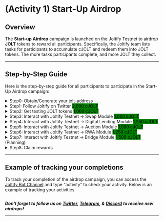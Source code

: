 # (Activity 1) Start-Up Airdrop

## Overview

The **Start-up Airdrop** campaign is launched on the Joltify Testnet to airdrop **JOLT** tokens to reward all participants. Specifically, the Joltify team lists tasks for participants to accumulate cJOLT and redeem them into JOLT tokens. The more tasks participants complete, and more JOLT they collect.&#x20;

***

## Step-by-Step Guide

Here is the step-by-step guide for all participants to participate in the Start-Up Airdrop campaign:

<details>

<summary>Step0: Obtain/Generate your jolt-address</summary>

1. **Download** [the Keplr Wallet extension](https://chrome.google.com/webstore/detail/keplr/dmkamcknogkgcdfhhbddcghachkejeap) on the Chrome Web Store
2. **Create** new wallets or **Add** existing wallets to the Keplr Wallet
3. **Visit** Joltify Testnet and **Approve** the connection on the Keplr Wallet
4. **Enable** the visibility of the Joltify Testnet network on the Keplr Wallet
   1. Go to "Settings" -> "General" -> "Manage Chain Visibility"
   2. Search "Joltify Testnet network" by typing "jolt"
   3. Tick the box to enable the visibility of the Joltify Testnet network on Keplr
5. **Copy** your jolt-address
   1. Open the Keplr Wallet extension
   2. Click "copy address"
   3. Search "jolt" (bookmark the Joltify Testnet network)
   4. copy your jolt-address

</details>

<details>

<summary>Step1: Follow Joltify on Twitter <mark style="background-color:green;">2,000 cJOLT</mark></summary>

&#x20;**->** _<mark style="color:blue;">**Actions**</mark>_

1. Follow Joltify on Twitter&#x20;
2. Repost the pinned tweet with your jolt-address

**->** _<mark style="color:green;">**Reward**</mark>_&#x20;

Users will receive <mark style="background-color:green;">**2,000 cJOLT**</mark> tokens, once their following status and retweeted post are identified

</details>

<details>

<summary>Step2: Get testing JOLT tokens <mark style="background-color:green;">1,000 cJOLT</mark> </summary>

&#x20;**-> **_<mark style="color:blue;">**Action**</mark>_

1. Join Joltify's [discord group](https://discord.com/invite/8CRSAvueCF)
2.  Request testing JOLT tokens on the [faucet channel](https://discord.com/channels/905288535228158052/1148458157891387512)

    \- Send "_**faucet:your-jolt-address**_" to request testing JOLT tokens

**->** _<mark style="color:green;">**Reward**</mark>_

Each discord account, that requests testing JOLT tokens for the first time, will receive <mark style="background-color:green;">**1,000 cJOLT**</mark> tokens

</details>

<details>

<summary>Step3: Interact with Joltify Testnet -> Swap Module <mark style="background-color:green;">1,000 cJOLT</mark></summary>

1.  **Swap with expected SWAP-IN tokens**

    **-> ** _<mark style="color:red;">**Requirements**</mark>_

    1. The balance of SWAP-IN tokens must be greater than zero
    2. By completing "Step 2", users can obtain some testing JOLT tokens

    _**->**** **<mark style="color:orange;">**Verifications**</mark>_

    The transaction with the message type `MsgSwapExactForTokens` will be recognized as proof of completing this action.

    _**->**** **<mark style="color:blue;">**Actions**</mark>_

    1. Go to Joltify's [Swap Page](https://testnet2.joltify.io/swap)
    2. Select expected _SWAP-IN_ (e.g., JOLT) and _SWAP-OUT_ (i.e., USDT) tokens
    3. Enter the expected amount of **SWAP-IN** tokens
    4. Click the "Submit" button to send your SWAP transactions
    5. View your SWAP transactions on [Joltify's Explorer website](https://explorere-dev.joltify.io/joltify)

    **->** _<mark style="color:green;">**Rewards**</mark>_

    Once the transaction with the message type `MsgSwapForExactTokens` is verified, users will receive <mark style="background-color:green;">**250 cJOLT**</mark> tokens.\

2.  **Swap with expected SWAP-OUT tokens**

    **-> ** _<mark style="color:red;">**Requirements**</mark>_

    1. The balance of SWAP-IN tokens must be greater than zero
    2. By completing "Step 2", users can obtain some testing JOLT tokens

    _**->**** **<mark style="color:orange;">**Verifications**</mark>_

    The transaction with the message type `MsgSwapForExactTokens` will be recognized as proof of completing this action.

    _**->**** **<mark style="color:blue;">**Actions**</mark>_

    1. Go to Joltify's [Swap Page](https://testnet2.joltify.io/swap)
    2. Select expected _SWAP-IN_ (e.g., JOLT) and _SWAP-OUT_ (i.e., USDT) tokens
    3. Enter the expected amount of **SWAP-OUT** tokens
    4. Click the "Submit" button to send your SWAP transactions
    5. View your SWAP transactions on [Joltify's Explorer website](https://explorere-dev.joltify.io/joltify)

    **->** _<mark style="color:green;">**Rewards**</mark>_

    Once the transaction with the message type `MsgSwapForExactTokens` is verified, users will receive <mark style="background-color:green;">**250 cJOLT**</mark> tokens.\

3.  _**Add Liquidity**_

    _**->**** **<mark style="color:red;">**Requirements**</mark>_

    The balance of selected supplying assets must be greater than zero\
    _**->**** **<mark style="color:orange;">**Verifications**</mark>_

    The transaction with the message type `MsgSwapForExactTokens` will be recognized as proof of completing this action.

    **->** _<mark style="color:blue;">**Actions**</mark>_

    1. Go to Joltify's [Swap Page](https://testnet2.joltify.io/swap)
    2. Select expected tokens for adding liquidity
    3. Enter the expected amount of liquidity that you want to add
    4. Click the "XXX" button to send your A transactions
    5. View your SWAP transactions on [Joltify's Explorer website](https://explorere-dev.joltify.io/joltify)

    **->** _<mark style="color:green;">**Rewards**</mark>_

    Once the transaction with the message type `MsgDeposit` is verified, users will receive <mark style="background-color:green;">**250 cJOLT**</mark> tokens.\

4.  _**Remove Liquidity**_\
    _**->**** **<mark style="color:red;">**Requirements**</mark>_

    The balance of selected supplying assets must be greater than zero\
    _**->**** **<mark style="color:orange;">**Verifications**</mark>_

    The transaction with the message type `MsgSwapForExactTokens` will be recognized as proof of completing this action.

    **->** _<mark style="color:blue;">**Actions**</mark>_

    1. Go to Joltify's [Swap Page](https://testnet2.joltify.io/swap)
    2. Select expected tokens for adding liquidity
    3. Enter the expected amount of liquidity that you want to remove
    4. Click the "XXX" button to send your A transactions
    5. View your SWAP transactions on [Joltify's Explorer website](https://explorere-dev.joltify.io/joltify)

    **->** _<mark style="color:green;">**Rewards**</mark>_

    Once the transaction with the message type `MsgWithdraw` is verified, users will receive <mark style="background-color:green;">**250 cJOLT**</mark> tokens.

</details>

<details>

<summary>Step4: Interact with Joltify Testnet -> Digital Lending Module <mark style="background-color:green;">1,250 cJOLT</mark></summary>

1.  _**Supply**_

    _**->**** **<mark style="color:red;">**Requirements**</mark>_

    The balance of selected supplying assets must be greater than zero\
    **->** <mark style="color:orange;">**Verifications**</mark>

    The transaction with the message type `MsgDeposit` will be recognized as proof of completing this action.\
    **->** _<mark style="color:blue;">**Actions**</mark>_

    1. Go to Joltify's [Lending Page](https://testnet2.joltify.io/)
    2. Select the token (e.g., JOLT) that you want to supply
    3. Enter the number of tokens that you want to supply
    4. Click the "Supply" button to send your LEND transaction
    5. View your LEND transaction on [Joltify's Explorer website](https://explorere-dev.joltify.io/joltify)

    **->** _<mark style="color:green;">**Reward**</mark>_

    Once the transaction with the message type `MsgDeposit` is verified, users will receive <mark style="background-color:green;">**250 cJOLT**</mark> tokens.
2.  **Borrow**

    _**->**** **<mark style="color:red;">**Requirements**</mark>_

    The user must supply some assets before borrowing\
    **->** <mark style="color:orange;">**Verifications**</mark>

    The transaction with the message type `MsgBorrow` will be recognized as proof of completing this action.\
    **->** _<mark style="color:blue;">**Actions**</mark>_

    1. Go to Joltify's  [Lending Page](https://testnet2.joltify.io)
    2. Select the expected token (e.g., USDT) that you want to borrow
    3. Enter the amount of assets that you want to borrow
    4. Click the "Borrow" button to send your BORROW transaction&#x20;
    5. View your BORROW transaction on [Joltify's Explorer website](https://explorere-dev.joltify.io/joltify)

    **->** _<mark style="color:green;">**Reward**</mark>_

    Once the transaction with the message type `MsgDeposit` is verified, users will receive <mark style="background-color:green;">**250 cJOLT**</mark> tokens.
3.  **Withdraw**

    _**->**** **<mark style="color:red;">**Requirements**</mark>_

    1\. The user must supply some assets before borrowing\
    2\. The user can not withdraw fully-collateralized assets\
    **->** <mark style="color:orange;">**Verifications**</mark>

    The transaction with the message type `MsgDeposit` will be recognized as proof of completing this action.\
    **->** _<mark style="color:blue;">**Actions**</mark>_

    1. Go to Joltify's [Lending Page](https://testnet2.joltify.io/)
    2. Select the token (e.g., JOLT) that you want to supply
    3. Enter the number of tokens that you want to supply
    4. Click the "Supply" button to send your LEND transaction
    5. View your LEND transaction on [Joltify's Explorer website](https://explorere-dev.joltify.io/joltify)

    **->** _<mark style="color:green;">**Reward**</mark>_

    Once the transaction with the message type `MsgDeposit` is verified, users will receive <mark style="background-color:green;">**250 cJOLT**</mark> tokens.
4.  **Repay**

    _**->**** **<mark style="color:red;">**Requirements**</mark>_

    The balance of selected supplying assets must be greater than zero\
    **->** <mark style="color:orange;">**Verifications**</mark>

    The transaction with the message type `MsgDeposit` will be recognized as proof of completing this action.\
    **->** _<mark style="color:blue;">**Actions**</mark>_

    1. Go to Joltify's [Lending Page](https://testnet2.joltify.io/)
    2. Select the token (e.g., JOLT) that you want to supply
    3. Enter the number of tokens that you want to supply
    4. Click the "Supply" button to send your LEND transaction
    5. View your LEND transaction on [Joltify's Explorer website](https://explorere-dev.joltify.io/joltify)

    **->** _<mark style="color:green;">**Reward**</mark>_

    Once the transaction with the message type `MsgDeposit` is verified, users will receive <mark style="background-color:green;">**250 cJOLT**</mark> tokens.
5.  **Claim**

    _**->**** **<mark style="color:red;">**Requirements**</mark>_

    The balance of selected supplying assets must be greater than zero\
    **->** <mark style="color:orange;">**Verifications**</mark>

    The transaction with the message type `MsgDeposit` will be recognized as proof of completing this action.\
    **->** _<mark style="color:blue;">**Actions**</mark>_

    1. Go to Joltify's [Lending Page](https://testnet2.joltify.io/)
    2. Select the token (e.g., JOLT) that you want to supply
    3. Enter the number of tokens that you want to supply
    4. Click the "Supply" button to send your LEND transaction
    5. View your LEND transaction on [Joltify's Explorer website](https://explorere-dev.joltify.io/joltify)

    **->** _<mark style="color:green;">**Reward**</mark>_

    Once the transaction with the message type `MsgDeposit` is verified, users will receive <mark style="background-color:green;">**250 cJOLT**</mark> tokens.
6.  **Liquidate**

    _**->**** **<mark style="color:red;">**Requirements**</mark>_

    The balance of selected supplying assets must be greater than zero\
    **->** <mark style="color:orange;">**Verifications**</mark>

    The transaction with the message type `MsgDeposit` will be recognized as proof of completing this action.\
    **->** _<mark style="color:blue;">**Actions**</mark>_

    1. Go to Joltify's [Lending Page](https://testnet2.joltify.io/)
    2. Select the token (e.g., JOLT) that you want to supply
    3. Enter the number of tokens that you want to supply
    4. Click the "Supply" button to send your LEND transaction
    5. View your LEND transaction on [Joltify's Explorer website](https://explorere-dev.joltify.io/joltify)

    **->** _<mark style="color:green;">**Reward**</mark>_

    Once the transaction with the message type `MsgDeposit` is verified, users will receive <mark style="background-color:green;">**250 cJOLT**</mark> tokens.

</details>

<details>

<summary>Step5: Interact with Joltify Testnet -> Auction Module <mark style="background-color:green;">1,000 cJOLT</mark></summary>

1.  **Bid**\
    **->** _<mark style="color:red;">**Requirements**</mark>_\
    Users must bid on a liquidatable position with more assets compared to the current bidding value

    **-> **<mark style="color:orange;">**Verifications**</mark>

    The transaction with the message type `MsgPlaceBid` will be recognized as proof of completing this action.

    **-> **_<mark style="color:blue;">**Actions**</mark>_

    1. Go to Joltify's [Auction-Liquidation Page](https://testnet2.joltify.io/auction-liquidate)
    2. Select one liquidatable position
    3. Bid on the selected position
    4. Click the "Bid" button to send your bidding transaction
    5. View your AUCTION transaction on [Joltify's Explorer website](https://explorere-dev.joltify.io/joltify)

    **->** _<mark style="color:green;">**Reward**</mark>_\
    Once the transaction with the message type `MsgPlaceBid` is verified, users will receive <mark style="background-color:green;">**250 cJOLT**</mark> tokens.
2. **Others** (Planning)

</details>

<details>

<summary>Step6: Interact with Joltify Testnet -> RWA Module <mark style="background-color:green;">1,250 cJOLT</mark></summary>

1.  **Invest**\
    **->** _<mark style="color:red;">**Requirements**</mark>_\
    1\. Users need to log in with a Google Account to start your investment\
    2\. ~~KYC verification (eliminated on the Joltify Testnet)~~

    **-> **<mark style="color:orange;">**Verifications**</mark>

    The transaction with the message type `MsgDeposit` will be recognized as proof of completing this action.

    **-> **_<mark style="color:blue;">**Actions**</mark>_

    1. Go to Joltify's [RWA Page](https://testnet2.joltify.io/rwa)
    2. Select a RWA project
    3. Select a pool in your selected RWA project
    4. Click the "Invest" button to start your investment
    5. Enter the expected amount of tokens that you want to invest
    6. Click the "deposit" to send your investing transaction
    7. View your RWA transaction on [Joltify's Explorer website](https://explorere-dev.joltify.io/joltify)

    **->** _<mark style="color:green;">**Reward**</mark>_\
    Once the transaction with the message type `MsgDeposit` is verified, users will receive <mark style="background-color:green;">**250 cJOLT**</mark> tokens.
2.  **Transfer Ownership**\
    **->** _<mark style="color:red;">**Requirements**</mark>_\
    1\.  Users are required to have investments in some projects\
    2\. Users need to wait for the invested project to start&#x20;

    **-> **<mark style="color:orange;">**Verifications**</mark>

    The transaction with the message type `MsgTransferOwnership` will be recognized as proof of completing this action.

    **-> **_<mark style="color:blue;">**Actions**</mark>_

    1. Go to Joltify's [RWA Page](https://testnet2.joltify.io/rwa)
    2. Select your invested RWA projects
    3. Select your invested pools
    4. Click the "Transfer Ownership" button to transfer your investment
    5. Enter the expected amount of invested tokens that you want to transfer
    6. Click the "transfer" to send your transfer ownership transaction
    7. View your transaction on [Joltify's Explorer website](https://explorere-dev.joltify.io/joltify)

    **->** _<mark style="color:green;">**Reward**</mark>_\
    Once the transaction with the message type `MsgTransferOwnership` is verified, users will receive <mark style="background-color:green;">**250 cJOLT**</mark> tokens.
3.  **Claim Interest**\
    **->** _<mark style="color:red;">**Requirements**</mark>_\
    1\.  Users are required to have investments in some projects\
    2\. Users need to wait for the invested project to start&#x20;

    **-> **<mark style="color:orange;">**Verifications**</mark>

    The transaction with the message type `MsgClaimInterest` will be recognized as proof of completing this action.

    **-> **_<mark style="color:blue;">**Actions**</mark>_

    1. Go to Joltify's [RWA Page](https://testnet2.joltify.io/rwa)
    2. Select your invested RWA projects
    3. Select your invested pools
    4. Click the "Claim" button to claim your cumulative interest at any time
    5. View your transaction on [Joltify's Explorer website](https://explorere-dev.joltify.io/joltify)

    **->** _<mark style="color:green;">**Reward**</mark>_\
    Once the transaction with the message type `MsgClaimInterest` is verified, users will receive <mark style="background-color:green;">**250 cJOLT**</mark> tokens.
4.  **Submit Withdraw Proposal**\
    **->** _<mark style="color:red;">**Requirements**</mark>_\
    1\.  Users are required to have investments in some projects\
    2\. Users need to wait for the invested project to enter the "**withdraw period**"

    **-> **<mark style="color:orange;">**Verifications**</mark>

    The transaction with the message type `MsgSubmitWithdrawProposal` will be recognized as proof of completing this action.

    **-> **_<mark style="color:blue;">**Actions**</mark>_

    1. Go to Joltify's [RWA Page](https://testnet2.joltify.io/rwa)
    2. Select your invested RWA projects
    3. Select your invested pools
    4. Click the "Submit Withdraw Proposal" button to request the withdrawal of your investing principal
    5. View your transaction on [Joltify's Explorer website](https://explorere-dev.joltify.io/joltify)

    **->** _<mark style="color:green;">**Reward**</mark>_\
    Once the transaction with the message type `MsgSubmitWithdrawProposal` is verified, users will receive <mark style="background-color:green;">**250 cJOLT**</mark> tokens.
5.  **Withdraw**\
    **->** _<mark style="color:red;">**Requirements**</mark>_\
    1\.  Users are required to have uninvested or returned principal to withdraw

    **-> **<mark style="color:orange;">**Verifications**</mark>

    The transaction with the message type `MsgWithdrawPrincipal` will be recognized as proof of completing this action.

    **-> **_<mark style="color:blue;">**Actions**</mark>_

    1. Go to Joltify's [RWA Page](https://testnet2.joltify.io/rwa)
    2. Select your invested RWA projects
    3. Select your invested pools
    4. Click the "Withdraw" button to withdraw your principal
    5. View your transaction on [Joltify's Explorer website](https://explorere-dev.joltify.io/joltify)

    **->** _<mark style="color:green;">**Reward**</mark>_\
    Once the transaction with the message type `MsgWithdrawPrincipal` is verified, users will receive <mark style="background-color:green;">**250 cJOLT**</mark> tokens.



</details>

<details>

<summary>Step7: Interact with Joltify Testnet -> Bridge Module <mark style="background-color:green;">1,500 cJOLT</mark> (Planning)</summary>

1.  **Bridge in your asset from other chains**\
    **->** _<mark style="color:red;">**Requirements**</mark>_\
    1\. Users are required to have tokens on listed Testnets.  \
    &#x20;   \- BSC Testnet (Faucet: [https://testnet.bnbchain.org/faucet-smart](https://testnet.bnbchain.org/faucet-smart))\
    &#x20;   \- Georli Testnet (Faucet: [https://goerlifaucet.com/](https://goerlifaucet.com/))

    **-> **<mark style="color:orange;">**Verifications**</mark>

    The transaction with the message type `xxx` will be recognized as proof of completing this action.

    **-> **_<mark style="color:blue;">**Actions**</mark>_

    1. Go to Joltify's [Asset Page](https://testnet2.joltify.io/assets)
    2. Select a listed asset that you want to bridge into the Joltify Testnet
    3. Click the "Deposit" button to start bridging your assets
    4. Adjust "From" network
    5. Enter the expected amount of assets that you want to bridge
    6. Click "Deposit" to send your bridging request
    7. View your BRIDGE transaction on [Joltify's Explorer website](https://explorere-dev.joltify.io/joltify)

    **->** _<mark style="color:green;">**Reward**</mark>_\
    Once the transaction with the message type `xxx` is verified, users will receive <mark style="background-color:green;">**750 cJOLT**</mark> tokens.
2.  **Bridge out your asset from other chains**\
    **->** _<mark style="color:red;">**Requirements**</mark>_\
    1\. Users are required to have assets on the Joltify Testnet

    **-> **<mark style="color:orange;">**Verifications**</mark>

    The transaction with the message type `xxx` will be recognized as proof of completing this action.

    **-> **_<mark style="color:blue;">**Actions**</mark>_

    1. Go to Joltify's [Asset Page](https://testnet2.joltify.io/assets)
    2. Select a listed asset that you want to bridge into the Joltify Testnet
    3. Click the "Deposit" button to start bridging your assets
    4. Adjust "From" network
    5. Enter the expected amount of assets that you want to bridge
    6. Click "Deposit" to send your bridging request
    7. View your BRIDGE transaction on [Joltify's Explorer website](https://explorere-dev.joltify.io/joltify)

    **->** _<mark style="color:green;">**Reward**</mark>_\
    Once the transaction with the message type `xxx` is verified, users will receive <mark style="background-color:green;">**750 cJOLT**</mark> tokens.

</details>

<details>

<summary>Step8: Claim rewards</summary>

_Users are required to claim cJOLT tokens. The cJOLT claim portal will be provided later on._

Once the Joltify mainnet is launched, the Joltify Team will airdrop JOLT tokens based on the users' cJOLT tokens.

</details>

***

## Example of tracking your completions

To track your completion of the airdrop campaign, you can access the[ Joltify Bot Channel](https://discord.com/channels/905288535228158052/1148458157891387512) and type "activity" to check your activity. Below is an example of tracking your activities.&#x20;

<figure><img src="../.gitbook/assets/image (5).png" alt=""><figcaption></figcaption></figure>

_**Don't forget to follow us on**_ [_**Twitter**_](https://twitter.com/joltify\_finance)_**,**_ [_**Telegram**_](https://testnet2.joltify.io/)_**, &**_ [_**Discord**_](https://testnet2.joltify.io/) _**to receive new airdrops!**_

***

